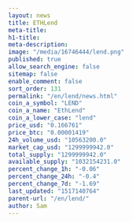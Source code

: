 ```yaml
---
layout: news
title: ETHLend
meta-title: 
h1-title: 
meta-description: 
image: "/media/16746444/lend.png"
published: true
allow_search_engine: false
sitemap: false
enable_comment: false
sort_order: 131
permalink: "/en/lend/news.html"
coin_a_symbol: "LEND"
coin_a_name: "EthLend"
coin_a_lower_case: "lend"
price_usd: "0.166761"
price_btc: "0.00001419"
24h_volume_usd: "10563200.0"
market_cap_usd: "1299999942.0"
total_supply: "1299999942.0"
available_supply: "1032154231.0"
percent_change_1h: "-0.06"
percent_change_24h: "-0.4"
percent_change_7d: "-1.69"
last_updated: "1517140764"
parent-url: "/en/lend/"
author: Sam
---
```



